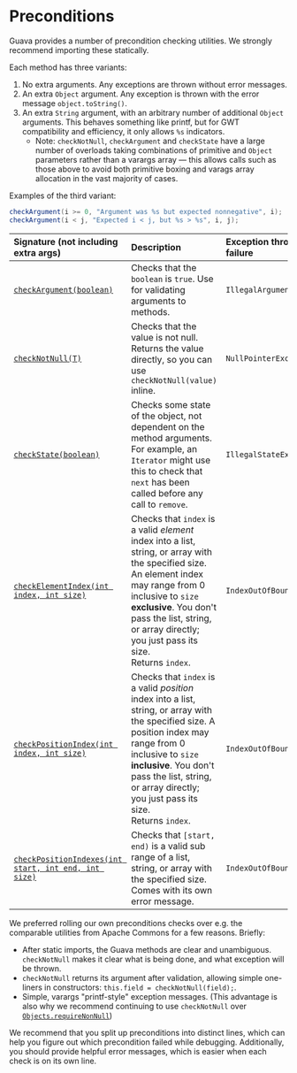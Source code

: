# Preconditions

Guava provides a number of precondition checking utilities. We strongly
recommend importing these statically.

Each method has three variants:

1.  No extra arguments. Any exceptions are thrown without error messages.
2.  An extra `Object` argument. Any exception is thrown with the error message
    `object.toString()`.
3.  An extra `String` argument, with an arbitrary number of additional `Object`
    arguments. This behaves something like printf, but for GWT compatibility and
    efficiency, it only allows `%s` indicators.
    *   Note: `checkNotNull`, `checkArgument` and `checkState` have a large
        number of overloads taking combinations of primitive and `Object`
        parameters rather than a varargs array &mdash; this allows calls such as
        those above to avoid both primitive boxing and varags array allocation
        in the vast majority of cases.

Examples of the third variant:

```java
checkArgument(i >= 0, "Argument was %s but expected nonnegative", i);
checkArgument(i < j, "Expected i < j, but %s > %s", i, j);
```

Signature (not including extra args)                   | Description                                                                                                                                                                                                                                                                 | Exception thrown on failure
:----------------------------------------------------- | :-------------------------------------------------------------------------------------------------------------------------------------------------------------------------------------------------------------------------------------------------------------------------- | :--------------------------
[`checkArgument(boolean)`]                             | Checks that the `boolean` is `true`. Use for validating arguments to methods.                                                                                                                                                                                               | `IllegalArgumentException`
[`checkNotNull(T)`]                                    | Checks that the value is not null. Returns the value directly, so you can use `checkNotNull(value)` inline.                                                                                                                                                                 | `NullPointerException`
[`checkState(boolean)`]                                | Checks some state of the object, not dependent on the method arguments. For example, an `Iterator` might use this to check that `next` has been called before any call to `remove`.                                                                                         | `IllegalStateException`
[`checkElementIndex(int index, int size)`]             | Checks that `index` is a valid _element_ index into a list, string, or array with the specified size. An element index may range from 0 inclusive to `size` **exclusive**. You don't pass the list, string, or array directly; you just pass its size.<br>Returns `index`.  | `IndexOutOfBoundsException`
[`checkPositionIndex(int index, int size)`]            | Checks that `index` is a valid _position_ index into a list, string, or array with the specified size. A position index may range from 0 inclusive to `size` **inclusive**. You don't pass the list, string, or array directly; you just pass its size.<br>Returns `index`. | `IndexOutOfBoundsException`
[`checkPositionIndexes(int start, int end, int size)`] | Checks that `[start, end)` is a valid sub range of a list, string, or array with the specified size. Comes with its own error message.                                                                                                                                      | `IndexOutOfBoundsException`

We preferred rolling our own preconditions checks over e.g. the comparable
utilities from Apache Commons for a few reasons. Briefly:

*   After static imports, the Guava methods are clear and unambiguous.
    `checkNotNull` makes it clear what is being done, and what exception will be
    thrown.
*   `checkNotNull` returns its argument after validation, allowing simple
    one-liners in constructors: `this.field = checkNotNull(field);`.
*   Simple, varargs "printf-style" exception messages. (This advantage is also
    why we recommend continuing to use `checkNotNull` over
    [`Objects.requireNonNull`])

We recommend that you split up preconditions into distinct lines, which can help
you figure out which precondition failed while debugging. Additionally, you
should provide helpful error messages, which is easier when each check is on its
own line.

[`checkArgument(boolean)`]: http://google.github.io/guava/releases/snapshot/api/docs/com/google/common/base/Preconditions.html#checkArgument-boolean-
[`checkNotNull(T)`]: http://google.github.io/guava/releases/snapshot/api/docs/com/google/common/base/Preconditions.html#checkNotNull-T-
[`checkState(boolean)`]: http://google.github.io/guava/releases/snapshot/api/docs/com/google/common/base/Preconditions.html#checkState-boolean-
[`checkElementIndex(int index, int size)`]: http://google.github.io/guava/releases/snapshot/api/docs/com/google/common/base/Preconditions.html#checkElementIndex-int-int-
[`checkPositionIndex(int index, int size)`]: http://google.github.io/guava/releases/snapshot/api/docs/com/google/common/base/Preconditions.html#checkPositionIndex-int-int-
[`checkPositionIndexes(int start, int end, int size)`]: http://google.github.io/guava/releases/snapshot/api/docs/com/google/common/base/Preconditions.html#checkPositionIndexes-int-int-int-
[`Objects.requireNonNull`]: http://docs.oracle.com/javase/7/docs/api/java/util/Objects.html#requireNonNull(java.lang.Object,java.lang.String)
